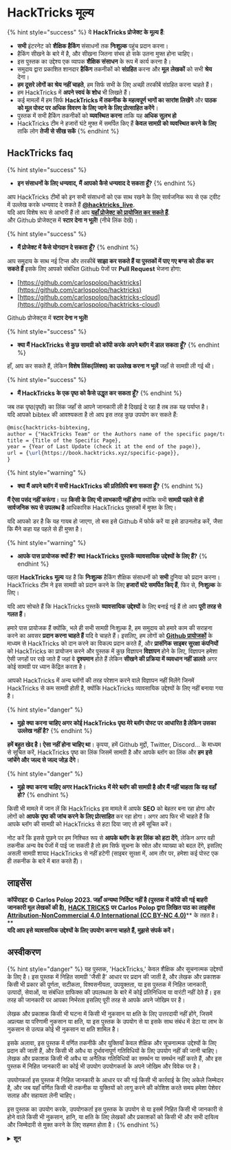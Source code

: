# HackTricks मूल्य

{% hint style="success" %}
ये **HackTricks प्रोजेक्ट के मूल्य हैं**:

* **सभी** इंटरनेट को **शैक्षिक हैकिंग** संसाधनों तक **निःशुल्क** पहुंच प्रदान करना।
* हैकिंग सीखने के बारे में है, और सीखना जितना संभव हो सके उतना मुफ्त होना चाहिए।
* इस पुस्तक का उद्देश्य एक व्यापक **शैक्षिक संसाधन** के रूप में कार्य करना है।
* समुदाय द्वारा प्रकाशित शानदार **हैकिंग** तकनीकों को **संग्रहित** करना और **मूल** **लेखकों** को सभी **श्रेय** देना।
* **हम दूसरे लोगों का श्रेय नहीं चाहते**, हम सिर्फ सभी के लिए अच्छी तरकीबें संग्रहित करना चाहते हैं।
* हम HackTricks में **अपने स्वयं के शोध** भी लिखते हैं।
* कई मामलों में हम सिर्फ **HackTricks में तकनीक के महत्वपूर्ण भागों का सारांश लिखेंगे** और **पाठक को मूल पोस्ट पर अधिक विवरण के लिए जाने के लिए प्रोत्साहित करेंगे**।
* पुस्तक में सभी हैकिंग तकनीकों को **व्यवस्थित करना** ताकि यह **अधिक सुलभ हो**
* HackTricks टीम ने हजारों घंटे मुफ्त में समर्पित किए हैं **केवल सामग्री को व्यवस्थित करने के लिए** ताकि लोग **तेजी से सीख सकें**
{% endhint %}

## HackTricks faq

{% hint style="success" %}
* **इन संसाधनों के लिए धन्यवाद, मैं आपको कैसे धन्यवाद दे सकता हूँ?**
{% endhint %}

आप HackTricks टीमों को इन सभी संसाधनों को एक साथ रखने के लिए सार्वजनिक रूप से एक ट्वीट में उल्लेख करके धन्यवाद दे सकते हैं [**@hacktricks\_live**](https://twitter.com/hacktricks\_live).\
यदि आप विशेष रूप से आभारी हैं तो आप [**यहाँ प्रोजेक्ट को प्रायोजित कर सकते हैं**](https://github.com/sponsors/carlospolop).\
और Github प्रोजेक्ट्स में **स्टार देना न भूलें!** (नीचे लिंक देखें)।

{% hint style="success" %}
* **मैं प्रोजेक्ट में कैसे योगदान दे सकता हूँ?**
{% endhint %}

आप समुदाय के साथ नई टिप्स और तरकीबें **साझा कर सकते हैं या पुस्तकों में पाए गए बग्स को ठीक कर सकते हैं** इसके लिए आपको संबंधित Github पेजों पर **Pull Request** भेजना होगा:

* [https://github.com/carlospolop/hacktricks](https://github.com/carlospolop/hacktricks)
* [https://github.com/carlospolop/hacktricks-cloud](https://github.com/carlospolop/hacktricks-cloud)

Github प्रोजेक्ट्स में **स्टार देना न भूलें!**

{% hint style="success" %}
* **क्या मैं HackTricks से कुछ सामग्री को कॉपी करके अपने ब्लॉग में डाल सकता हूँ?**
{% endhint %}

हाँ, आप कर सकते हैं, लेकिन **विशेष लिंक(लिंक्स) का उल्लेख करना न भूलें** जहाँ से सामग्री ली गई थी।

{% hint style="success" %}
* **मैं HackTricks के एक पृष्ठ को कैसे उद्धृत कर सकता हूँ?**
{% endhint %}

जब तक पृष्ठ(पृष्ठों) का लिंक जहाँ से आपने जानकारी ली है दिखाई दे रहा है तब तक यह पर्याप्त है।\
यदि आपको bibtex की आवश्यकता है तो आप इस तरह कुछ उपयोग कर सकते हैं:
```latex
@misc{hacktricks-bibtexing,
author = {"HackTricks Team" or the Authors name of the specific page/trick},
title = {Title of the Specific Page},
year = {Year of Last Update (check it at the end of the page)},
url = {\url{https://book.hacktricks.xyz/specific-page}},
}
```
{% hint style="warning" %}
* **क्या मैं अपने ब्लॉग में सभी HackTricks की प्रतिलिपि बना सकता हूँ?**
{% endhint %}

**मैं ऐसा पसंद नहीं करूंगा**। यह **किसी के लिए भी लाभकारी नहीं होगा** क्योंकि सभी **सामग्री पहले से ही सार्वजनिक रूप से उपलब्ध है** आधिकारिक HackTricks पुस्तकों में मुफ्त के लिए।

यदि आपको डर है कि यह गायब हो जाएगा, तो बस इसे Github में फोर्क करें या इसे डाउनलोड करें, जैसा कि मैंने कहा यह पहले से ही मुफ्त है।

{% hint style="warning" %}
* **आपके पास प्रायोजक क्यों हैं? क्या HackTricks पुस्तकें व्यावसायिक उद्देश्यों के लिए हैं?**
{% endhint %}

पहला **HackTricks** **मूल्य** यह है कि **निःशुल्क** हैकिंग शैक्षिक संसाधनों को **सभी** दुनिया को प्रदान करना। HackTricks टीम ने इस सामग्री को प्रदान करने के लिए **हजारों घंटे समर्पित किए हैं**, फिर से, **निःशुल्क** के लिए।

यदि आप सोचते हैं कि HackTricks पुस्तकें **व्यावसायिक उद्देश्यों** के लिए बनाई गई हैं तो आप **पूरी तरह से गलत हैं**।

हमारे पास प्रायोजक हैं क्योंकि, भले ही सभी सामग्री निःशुल्क है, हम समुदाय को हमारे काम की सराहना करने का अवसर **प्रदान करना चाहते हैं** यदि वे चाहते हैं। इसलिए, हम लोगों को [**Github प्रायोजकों**](https://github.com/sponsors/carlospolop) के माध्यम से HackTricks को दान करने का विकल्प प्रदान करते हैं, और **प्रासंगिक साइबर सुरक्षा कंपनियों** को HackTricks का प्रायोजन करने और पुस्तक में कुछ विज्ञापन **विज्ञापन** होने के लिए, विज्ञापन हमेशा ऐसी जगहों पर रखे जाते हैं जहां वे **दृश्यमान** होते हैं लेकिन **सीखने की प्रक्रिया में व्यवधान नहीं डालते** अगर कोई सामग्री पर ध्यान केंद्रित करता है।

आपको HackTricks में अन्य ब्लॉगों की तरह परेशान करने वाले विज्ञापन नहीं मिलेंगे जिनमें HackTricks से कम सामग्री होती है, क्योंकि HackTricks व्यावसायिक उद्देश्यों के लिए नहीं बनाया गया है।

{% hint style="danger" %}
* **मुझे क्या करना चाहिए अगर कोई HackTricks पृष्ठ मेरे ब्लॉग पोस्ट पर आधारित है लेकिन उसका उल्लेख नहीं है?**
{% endhint %}

**हमें बहुत खेद है। ऐसा नहीं होना चाहिए था**। कृपया, हमें Github मुद्दों, Twitter, Discord... के माध्यम से सूचित करें, HackTricks पृष्ठ का लिंक जिसमें सामग्री है और आपके ब्लॉग का लिंक और **हम इसे जांचेंगे और जल्द से जल्द जोड़ देंगे**।

{% hint style="danger" %}
* **मुझे क्या करना चाहिए अगर HackTricks में मेरे ब्लॉग की सामग्री है और मैं नहीं चाहता कि वह वहाँ हो?**
{% endhint %}

किसी भी मामले में जान लें कि HackTricks इस मामले में आपके **SEO** को बेहतर बना रहा होगा और लोगों को **आपके पृष्ठ की जांच करने के लिए प्रोत्साहित** कर रहा होगा। अगर आप फिर भी चाहते हैं कि आपके ब्लॉग की सामग्री को HackTricks से हटा दिया जाए तो हमें सूचित करें।

नोट करें कि इससे पूछने पर हम निश्चित रूप से **आपके ब्लॉग के हर लिंक को हटा देंगे**, लेकिन अगर वही तकनीक अन्य वेब पेजों में पाई जा सकती है तो हम सिर्फ सूचना के स्रोत और व्याख्या को बदल देंगे, इसलिए असली सामग्री शायद HackTricks से नहीं हटेगी (साइबर सुरक्षा में, आम तौर पर, हमेशा कई पोस्ट एक ही तकनीक के बारे में बात करते हैं)।

## लाइसेंस

**कॉपीराइट © Carlos Polop 2023. जहाँ अन्यथा निर्दिष्ट नहीं है (पुस्तक में कॉपी की गई बाहरी जानकारी मूल लेखकों की है),** [**HACK TRICKS**](https://github.com/carlospolop/hacktricks) **पर Carlos Polop द्वारा लिखित पाठ का लाइसेंस**[ **Attribution-NonCommercial 4.0 International (CC BY-NC 4.0)**](https://creativecommons.org/licenses/by-nc/4.0/)** के तहत है।**\
**यदि आप इसे व्यावसायिक उद्देश्यों के लिए उपयोग करना चाहते हैं, मुझसे संपर्क करें।**

## **अस्वीकरण**

{% hint style="danger" %}
यह पुस्तक, 'HackTricks,' केवल शैक्षिक और सूचनात्मक उद्देश्यों के लिए है। इस पुस्तक में निहित सामग्री 'जैसी है' आधार पर प्रदान की जाती है, और लेखक और प्रकाशक किसी भी प्रकार की पूर्णता, सटीकता, विश्वसनीयता, उपयुक्तता, या इस पुस्तक में निहित जानकारी, उत्पादों, सेवाओं, या संबंधित ग्राफिक्स की उपलब्धता के बारे में कोई प्रतिनिधित्व या वारंटी नहीं देते हैं। इस तरह की जानकारी पर आपका निर्भरता इसलिए पूरी तरह से आपके अपने जोखिम पर है।

लेखक और प्रकाशक किसी भी घटना में किसी भी नुकसान या क्षति के लिए उत्तरदायी नहीं होंगे, जिसमें अप्रत्यक्ष या परिणामी नुकसान या क्षति, या इस पुस्तक के उपयोग से या इसके साथ संबंध में डेटा या लाभ के नुकसान से उत्पन्न कोई भी नुकसान या क्षति शामिल है।

इसके अलावा, इस पुस्तक में वर्णित तकनीकें और युक्तियाँ केवल शैक्षिक और सूचनात्मक उद्देश्यों के लिए प्रदान की जाती हैं, और किसी भी अवैध या दुर्भावनापूर्ण गतिविधियों के लिए उपयोग नहीं की जानी चाहिए। लेखक और प्रकाशक किसी भी अवैध या अनैतिक गतिविधियों का समर्थन या समर्थन नहीं करते हैं, और इस पुस्तक में निहित जानकारी का कोई भी उपयोग उपयोगकर्ता के अपने जोखिम और विवेक पर है।

उपयोगकर्ता इस पुस्तक में निहित जानकारी के आधार पर की गई किसी भी कार्रवाई के लिए अकेले जिम्मेदार है, और जब यहाँ वर्णित किसी भी तकनीक या युक्तियों को लागू करने की कोशिश करते समय हमेशा पेशेवर सलाह और सहायता लेनी चाहिए।

इस पुस्तक का उपयोग करके, उपयोगकर्ता इस पुस्तक के उपयोग से या इसमें निहित किसी भी जानकारी से होने वाले किसी भी नुकसान, हानि, या क्षति के लिए लेखकों और प्रकाशकों को किसी भी और सभी दायित्व और जिम्मेदारी से मुक्त करने के लिए सहमत होता है।
{% endhint %}

<details>

<summary><strong>शून
